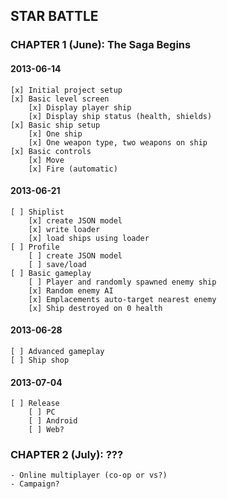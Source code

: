 ## STAR BATTLE

### CHAPTER 1 (June): The Saga Begins

#### 2013-06-14
    [x] Initial project setup
    [x] Basic level screen
        [x] Display player ship
        [x] Display ship status (health, shields)
    [x] Basic ship setup
        [x] One ship
        [x] One weapon type, two weapons on ship
    [x] Basic controls
        [x] Move
        [x] Fire (automatic)
    
#### 2013-06-21
    [ ] Shiplist
        [x] create JSON model
        [x] write loader
        [x] load ships using loader
    [ ] Profile
        [ ] create JSON model
        [ ] save/load
    [ ] Basic gameplay
        [ ] Player and randomly spawned enemy ship
        [x] Random enemy AI
        [x] Emplacements auto-target nearest enemy
        [x] Ship destroyed on 0 health

#### 2013-06-28
    [ ] Advanced gameplay
    [ ] Ship shop

#### 2013-07-04
    [ ] Release
        [ ] PC
        [ ] Android
        [ ] Web?

### CHAPTER 2 (July): ???
    - Online multiplayer (co-op or vs?)
    - Campaign?
